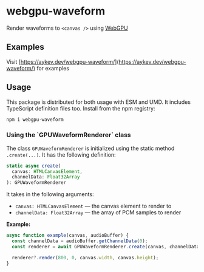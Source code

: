 # webgpu-waveform

Render waveforms to `<canvas />` using [WebGPU](https://developer.mozilla.org/en-US/docs/Web/API/WebGPU_API)

## Examples

Visit [https://aykev.dev/webgpu-waveform/](https://aykev.dev/webgpu-waveform/) for examples

## Usage

This package is distributed for both usage with ESM and UMD. It includes TypeScript definition files too. Install from the npm registry:

```bash
npm i webgpu-waveform
```

<h3 id="GPUWaveformRenderer">Using the `GPUWaveformRenderer` class</h3>

The class `GPUWaveformRenderer` is initialized using the static method `.create(...)`. It has the following definition:

```typescript
static async create(
  canvas: HTMLCanvasElement,
  channelData: Float32Array
): GPUWaveformRenderer
```

It takes in the following arguments:

- `canvas: HTMLCanvasElement` — the canvas element to render to
- `channelData: Float32Array` — the array of PCM samples to render

**Example:**

```javascript
async function example(canvas, audioBuffer) {
  const channelData = audioBuffer.getChannelData(0);
  const renderer = await GPUWaveformRenderer.create(canvas, channelData);

  renderer?.render(800, 0, canvas.width, canvas.height);
}
```
